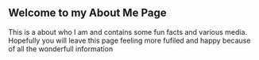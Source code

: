 <!DOCTYPE html>
<html>
<head>
  <meta charset ="utf-8">
  <meta name="viewport" content="width=device-width, initial-scale=1">
  <title>Home Page</title>
</head>

<body>
  <h2>Welcome to my About Me Page</h2>
    <p>
    This is a about who I am and  contains some fun facts and various media. Hopefully you will leave this page feeling more fufiled and happy because of all the wonderfull information
    </p>



</body>
</html>
